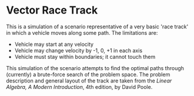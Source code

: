 # Vector Race Track

This is a simulation of a scenario representative of a very basic 'race track' in which a vehicle
moves along some path. The limitations are:
 * Vehicle may start at any velocity
 * Vehicle may change velocity by -1, 0, +1 in each axis
 * Vehicle must stay within boundaries; it cannot touch them

This simulation of the scenario attempts to find the optimal paths through (currently) a brute-force
search of the problem space. The problem description and general layout of the track are taken from
the *Linear Algebra, A Modern Introduction*, 4th edition, by David Poole.
